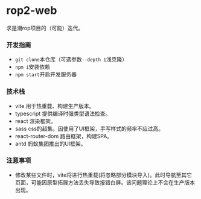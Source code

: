 # rop2-web
求是潮rop项目的（可能）迭代。

### 开发指南
- `git clone`本仓库（可选参数`--depth 1`浅克隆）
- `npm i`安装依赖
- `npm start`开启开发服务器

### 技术栈
- vite 用于热重载、构建生产版本。
- typescript 提供编译时强类型语法检查。
- react 渲染框架。
- sass css的超集。因使用了UI框架，手写样式的频率不应过高。
- react-router-dom 路由框架，构建SPA。
- antd 蚂蚁集团推出的UI框架。

### 注意事项
- 修改某些文件时，vite将进行热重载(将忽略部分模块导入)。此时导航至其它页面，可能因原型拓展方法丢失导致报错白屏。该问题理论上不会在生产版本出现。
